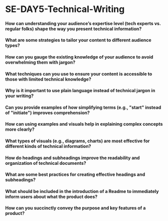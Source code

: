 # SE-DAY5-Technical-Writing

#### How can understanding your audience’s expertise level (tech experts vs. regular folks) shape the way you present technical information?
#### What are some strategies to tailor your content to different audience types?
#### How can you gauge the existing knowledge of your audience to avoid overwhelming them with jargon?
#### What techniques can you use to ensure your content is accessible to those with limited technical knowledge?
#### Why is it important to use plain language instead of technical jargon in your writing?
#### Can you provide examples of how simplifying terms (e.g., "start" instead of "initiate") improves comprehension?
#### How can using examples and visuals help in explaining complex concepts more clearly?
#### What types of visuals (e.g., diagrams, charts) are most effective for different kinds of technical information?
#### How do headings and subheadings improve the readability and organization of technical documents?
#### What are some best practices for creating effective headings and subheadings?
#### What should be included in the introduction of a Readme to immediately inform users about what the product does?
#### How can you succinctly convey the purpose and key features of a product?
